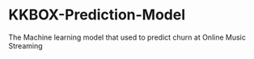 # KKBOX-Prediction-Model
The Machine learning model that used to predict churn at Online Music Streaming
